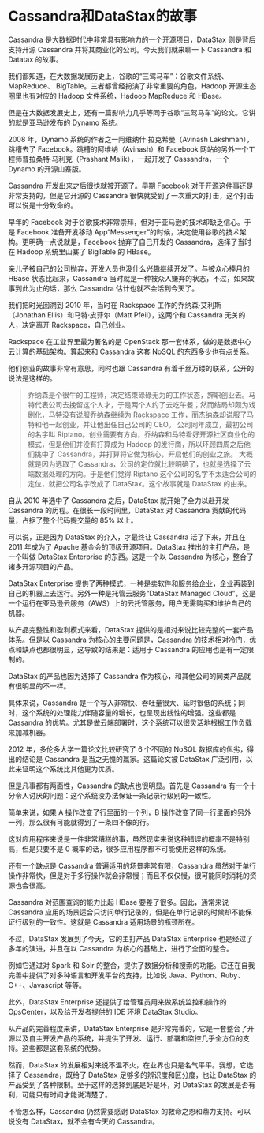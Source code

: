 # Cassandra和DataStax的故事

Cassandra 是大数据时代中非常具有影响力的一个开源项目，DataStax 则是背后支持开源 Cassandra 并将其商业化的公司。今天我们就来聊一下 Cassandra 和 Datatax 的故事。

我们都知道，在大数据发展历史上，谷歌的“三驾马车”：谷歌文件系统、 MapReduce、 BigTable。三者都曾经扮演了非常重要的角色，Hadoop 开源生态圈里也有对应的 Hadoop 文件系统，Hadoop MapReduce 和 HBase。

但是在大数据发展史上，还有一篇影响力几乎等同于谷歌“三驾马车”的论文。它讲的就是亚马逊发布的 Dynamo 系统。

2008 年，Dynamo 系统的作者之一阿维纳什·拉克希曼（Avinash Lakshman），跳槽去了 Facebook。跳槽的阿维纳（Avinash）和 Facebook 网站的另外一个工程师普拉桑特·马利克（Prashant Malik），一起开发了 Cassandra，一个 Dynamo 的开源山寨版。

Cassandra 开发出来之后很快就被开源了。早期 Facebook 对于开源这件事还是非常支持的，但是它开源的 Cassandra 很快就受到了一次重大的打击，这个打击可以说是十分致命的。

早年的 Facebook 对于谷歌技术非常崇拜，但对于亚马逊的技术却缺乏信心。于是 Facebook 准备开发移动 App“Messenger”的时候，决定使用谷歌的技术架构。更明确一点说就是，Facebook 抛弃了自己开发的 Cassandra，选择了当时在 Hadoop 系统里山寨了 BigTable 的 HBase。

亲儿子被自己的公司抛弃，开发人员也没什么兴趣继续开发了。与被众心捧月的 HBase 状态比起来，Cassandra 当时就是一种被众人嫌弃的状态，不过，如果故事到此为止的话，那么 Cassandra 估计也就不会活到今天了。

我们把时光回溯到 2010 年，当时在 Rackspace 工作的乔纳森·艾利斯（Jonathan Ellis）和马特·皮菲尔（Matt Pfeil），这两个和 Cassandra 无关的人，决定离开 Rackspace，自己创业。

Rackspace 在工业界里最为著名的是 OpenStack 那一套体系，做的是数据中心云计算的基础架构。算起来和 Cassandra 这套 NoSQL 的东西多少也有点关系。

他们创业的故事非常有意思，同时也跟 Cassandra 有着千丝万缕的联系，公开的说法是这样的。

> 乔纳森是个很牛的工程师，决定结束碌碌无为的工作状态，辞职创业去。马特代表公司去挽留这个人才，于是两个人约了去吃午餐；然而结局却颇为戏剧化，马特没有说服乔纳森继续为 Rackspace 工作，而杰纳森却说服了马特和他一起创业，并让他出任自己公司的 CEO。
> 公司同年成立，最初公司的名字叫 Riptano。创业需要有方向，乔纳森和马特看好开源社区商业化的模式，但是他们并没有打算成为 Hadoop 的发行商，所以环顾四周之后他们挑中了 Cassandra，并打算将它做为核心，开启他们的创业之旅。
> 大概就是因为选取了 Cassandra，公司的定位就比较明确了，也就是选择了云端数据处理的方向。于是他们觉得 Riptano 这个公司的名字不太适合公司的定位，就把公司名字改成了 DataStax。这个故事就是 DataStax 的由来。

自从 2010 年选中了 Cassandra 之后，DataStax 就开始了全力以赴开发 Cassandra 的历程。在很长一段时间里，DataStax 对 Cassandra 贡献的代码量，占据了整个代码提交量的 85% 以上。

可以说，正是因为 DataStax 的介入，才最终让 Cassandra 活了下来，并且在 2011 年成为了 Apache 基金会的顶级开源项目。DataStax 推出的主打产品，是一个叫做 DataStax Enterprise 的东西。这是一个以 Cassandra 为核心，整合了诸多开源项目的产品。

DataStax Enterprise 提供了两种模式，一种是卖软件和服务给企业，企业再装到自己的机器上去运行。另外一种是托管云服务“DataStax Managed Cloud”，这是一个运行在亚马逊云服务（AWS）上的云托管服务，用户无需购买和维护自己的机器。

从产品完整性和盈利模式来看，DataStax 提供的是相对来说比较完整的一套产品体系。但是以 Cassandra 为核心的主要问题是，Cassandra 的技术相对冷门，优点和缺点也都很明显，这导致的结果是：适用于 Cassandra 的应用也是有一定限制的。

DataStax 的产品也因为选择了 Cassandra 作为核心，和其他公司的同类产品就有很明显的不一样。

具体来说，Cassandra 是一个写入非常快、吞吐量很大、延时很低的系统；同时，这个系统的处理能力伴随容量的增长，也呈现出线性的增强。这些都是 Cassandra 的优势。尤其是做云端部署时，这个系统可以很灵活地根据工作负载来加减机器。

2012 年，多伦多大学一篇论文比较研究了 6 个不同的 NoSQL 数据库的优劣，得出的结论是 Cassandra 是当之无愧的赢家。这篇论文被 DataStax 广泛引用，以此来证明这个系统比其他更为优质。

但是凡事都有两面性，Cassandra 的缺点也很明显。首先是 Cassandra 有一个十分令人讨厌的问题：这个系统没办法保证一条记录行级别的一致性。

简单来说，如果 A 操作改变了行里面的一个列，B 操作改变了同一行里面的另外一列，那么很有可能就得到了一条四不像的行。

这对应用程序来说是一件非常糟糕的事，虽然现实来说这种错误的概率不是特别高，但是只要不是 0 概率的话，很多应用程序都不可能使用这样的系统。

还有一个缺点是 Cassandra 普遍适用的场景非常有限，Cassandra 虽然对于单行操作非常快，但是对于多行操作就会非常慢；而且不仅仅慢，很可能同时消耗的资源也会很高。

Cassandra 对范围查询的能力比起 HBase 要差了很多。因此，通常来说 Cassandra 应用的场景适合只访问单行记录的，但是在单行记录的时候却不能保证行级别的一致性。这就是 Cassandra 适用场景的瓶颈所在。

不过，DataStax 发展到了今天，它的主打产品 DataStax Enterprise 也是经过了多年的演进，并且在以 Cassandra 为核心的基础上，进行了全面的整合。

例如它通过对 Spark 和 Solr 的整合，提供了数据分析和搜索的功能。它还在自我完善中提供了对多种语言和开发平台的支持，比如说 Java、Python、Ruby、 C++、Javascript 等等。

此外，DataStax Enterprise 还提供了给管理员用来做系统监控和操作的 OpsCenter，以及给开发者提供的 IDE 环境 DataStax Studio。

从产品的完善程度来讲，DataStax Enterprise 是非常完善的，它是一套整合了开源以及自主开发产品的系统，并提供了开发、运行、部署和监控几乎全方位的支持。这些都是这套系统的优势。

然而，DataStax 的发展相对来说不温不火，在业界也只是名气平平。我想，它选择了 Cassandra，既给了 DataStax 足够多的辨识度和区分度，也让 DataStax 的产品受到了各种限制。至于这样的选择到底是好是坏，对 DataStax 的发展是否有利，可能只有时间才能说清楚了。

不管怎么样，Cassandra 仍然需要感谢 DataStax 的救命之恩和鼎力支持。可以说没有 DataStax，就不会有今天的 Cassandra。
















































